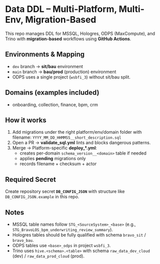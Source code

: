 # Data DDL – Multi-Platform, Multi-Env, Migration-Based

This repo manages DDL for MSSQL, Hologres, ODPS (MaxCompute), and Trino with **migration-based** workflows using **GitHub Actions**.

## Environments & Mapping
- `dev` branch → **sit/bau** environment
- `main` branch → **bau/prod** (production) environment
- ODPS uses a single project (`wsbfi_3`) without sit/bau split.

## Domains (examples included)
- onboarding, collection, finance, bpm, crm

## How it works
1. Add migrations under the right platform/env/domain folder with filename:
   `YYYY_MM_DD_HHMMSS__short_description.sql`
2. Open a PR → **validate_sql.yml** lints and blocks dangerous patterns.
3. Merge → Platform-specific **deploy_*.yml**:
   - creates per-domain `schema_version__<domain>` table if needed
   - applies **pending** migrations only
   - records filename + checksum + actor

## Required Secret
Create repository secret **`DB_CONFIG_JSON`** with structure like `DB_CONFIG_JSON.example` in this repo.

## Notes
- MSSQL table names follow `STG_<SourceSystem>_<base>` (e.g., `STG_BravoLOS_bpm_underwriting_review_summary`).
- Hologres tables should be fully qualified with schema `bravo_sit` / `bravo_bau`.
- ODPS tables use `<base>_odps` in project `wsbfi_3`.
- Trino uses `hive.<schema>.<table>` with schema `raw_data_dev_cloud` (dev) / `raw_data_prod_cloud` (prod).
